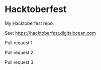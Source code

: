 # Hacktoberfest

My Hacktoberfest repo.

See: https://hacktoberfest.digitalocean.com

Pull request 1.

Pull request 2.

Pull request 3.
